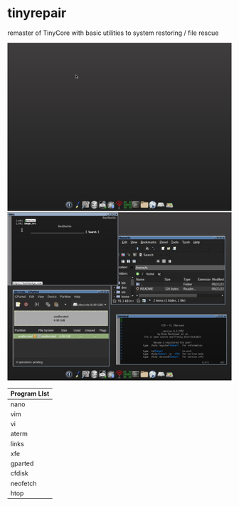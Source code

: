 # tinyrepair
remaster of TinyCore with basic utilities to system restoring / file rescue

![s1](/1.png)
![s2](/2.png)

Program LIst           | 
---------------------- |
 nano           |
 vim           |
 vi           |
 aterm           |
 links           |
 xfe           |
 gparted           |
 cfdisk           |
 neofetch |
 htop |
